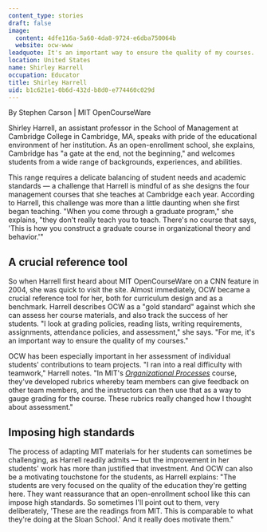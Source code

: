 ```yaml
---
content_type: stories
draft: false
image:
  content: 4dfe116a-5a60-4da8-9724-e6dba750064b
  website: ocw-www
leadquote: It's an important way to ensure the quality of my courses.
location: United States
name: Shirley Harrell
occupation: Educator
title: Shirley Harrell
uid: b1c621e1-0b6d-432d-b8d0-e774460c029d
---
```

By Stephen Carson | MIT OpenCourseWare

Shirley Harrell, an assistant professor in the School of Management at Cambridge College in Cambridge, MA, speaks with pride of the educational environment of her institution. As an open-enrollment school, she explains, Cambridge has "a gate at the end, not the beginning," and welcomes students from a wide range of backgrounds, experiences, and abilities.

This range requires a delicate balancing of student needs and academic standards — a challenge that Harrell is mindful of as she designs the four management courses that she teaches at Cambridge each year. According to Harrell, this challenge was more than a little daunting when she first began teaching. "When you come through a graduate program," she explains, "they don't really teach you to teach. There's no course that says, 'This is how you construct a graduate course in organizational theory and behavior.'"

## A crucial reference tool

So when Harrell first heard about MIT OpenCourseWare on a CNN feature in 2004, she was quick to visit the site. Almost immediately, OCW became a crucial reference tool for her, both for curriculum design and as a benchmark. Harrell describes OCW as a "gold standard" against which she can assess her course materials, and also track the success of her students. "I look at grading policies, reading lists, writing requirements, assignments, attendance policies, and assessment," she says. "For me, it's an important way to ensure the quality of my courses."

OCW has been especially important in her assessment of individual students' contributions to team projects. "I ran into a real difficulty with teamwork," Harrell notes. "In MIT's [*Organizational Processes*](/courses/15-311-organizational-processes-fall-2003) course, they've developed rubrics whereby team members can give feedback on other team members, and the instructors can then use that as a way to gauge grading for the course. These rubrics really changed how I thought about assessment."

## Imposing high standards

The process of adapting MIT materials for her students can sometimes be challenging, as Harrell readily admits — but the improvement in her students' work has more than justified that investment. And OCW can also be a motivating touchstone for the students, as Harrell explains: "The students are very focused on the quality of the education they're getting here. They want reassurance that an open-enrollment school like this can impose high standards. So sometimes I'll point out to them, very deliberately, 'These are the readings from MIT. This is comparable to what they're doing at the Sloan School.' And it really does motivate them."